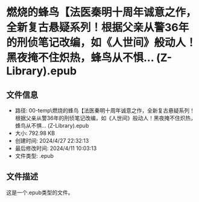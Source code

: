 ﻿# 燃烧的蜂鸟【法医秦明十周年诚意之作，全新复古悬疑系列！根据父亲从警36年的刑侦笔记改编，如《人世间》般动人！黑夜掩不住炽热，蜂鸟从不惧... (Z-Library).epub

## 文件信息
- 路径: 00-temp\燃烧的蜂鸟【法医秦明十周年诚意之作，全新复古悬疑系列！根据父亲从警36年的刑侦笔记改编，如《人世间》般动人！黑夜掩不住炽热，蜂鸟从不惧... (Z-Library).epub
- 大小: 792.98 KB
- 创建时间: 2024/4/27 22:32:13
- 最后修改时间: 2024/4/11 10:03:13
- 文件类型: .epub

## 文件描述
这是一个.epub类型的文件。

